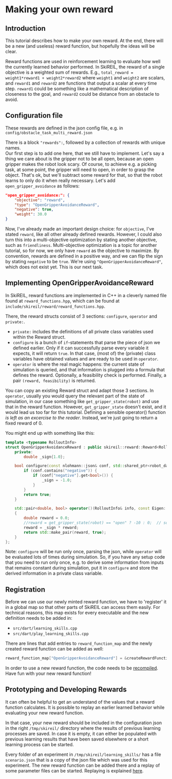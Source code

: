# Making your own reward
## Introduction
This tutorial describes how to make your own reward.
At the end, there will be a new (and useless) reward function, but hopefully the ideas will be clear.

Reward functions are used in reinforcement learning to evaluate how well the currently learned behavior performed.
In SkiREIL, the reward of a single objective is a weighted sum of rewards. E.g., `total_reward = weight1*reward1 + weight2*reward2` where `weight1` and `weight2` are scalars, and `reward1` and `reward2` are functions that output a scalar at every time step.
`reward1` could be something like a mathematical description of closeness to the goal, and `reward2` could be distance from an obstacle to avoid.

## Configuration file
These rewards are defined in the json config file, e.g. in
`config/obstacle_task_multi_reward.json`

There is a block `"rewards":`, followed by a collection of rewards with unique names.  
Our first step is to add one here, that we still have to implement.
Let's say a thing we care about is the gripper not to be all open, because an open gripper makes the robot look scary.
Of course, to achieve e.g. a picking task, at some point, the gripper will need to open, in order to grasp the object.
That's ok, but we'll subtract some reward for that, so that the robot learns to only do it when really necessary.
Let's add `open_gripper_avoidance` as follows:
```json
"open_gripper_avoidance:": {
	"objective": "reward",
	"type": "OpenGripperAvoidanceReward",
	"negative": true,
	"weight": 30.0
}
```
Now, I've already made an important design choice: for `objective`, I've stated `reward`, like all other already defined rewards.
However, I could also turn this into a multi-objective optimization by stating another objective, such as `friendliness`.
Multi-objective optimization is a topic for another tutorial, so for now, we only have `reward` as the objective to maximize.
By convention, rewards are defined in a positive way, and we can flip the sign by stating `negative` to be `true`.
We're using `"OpenGripperAvoidanceReward"`, which does not exist yet. This is our next task.

## Implementing OpenGripperAvoidanceReward
In SkiREIL, reward functions are implemented in C++ in a cleverly named file found at `reward_functions.hpp`, which can be found at `include/skireil/reward/reward_functions.hpp`.

There, the reward structs consist of 3 sections: `configure`, `operator` and `private:`.
* `private:` includes the definitions of all private class variables used within the Reward struct.
* `configure` is a bunch of `if`-statements that parse the piece of json we defined earlier. Only if it can successfully parse every variable it expects, it will return `true`. In that case, (most of) the (private) class variables have obtained values and are ready to be used in `operator`. 
* `operator` is where the real magic happens: the current state of simulation is queried, and that information is plugged into a formula that defines the reward. Optionally, a feasibility check is performed. Finally, a pair `(reward, feasibility)` is returned.

You can copy an existing Reward struct and adapt those 3 sections. 
In `operator`, usually you would query the relevant part of the state of simulation, in our case something like `get_gripper_state(robot)` and use that in the reward function.
However, `get_gripper_state` doesn't exist, and it would lead us too far for this tutorial.
Defining a sensible operator() function *is left as an excercise to the reader*. Instead, we're just going to return a fixed reward of 0.

You might end up with something like this:
```cpp
template <typename RolloutInfo>
struct OpenGripperAvoidanceReward : public skireil::reward::Reward<RolloutInfo> {
    private:
        double _sign{1.0}; 

    bool configure(const nlohmann::json& conf, std::shared_ptr<robot_dart::Robot> robot, const std::vector<std::string>& robot_dof) {
        if (conf.contains("negative")) {
            if (conf["negative"].get<bool>()) {
                _sign = -1.0;
            }
        }
        return true;
    }

    std::pair<double, bool> operator()(RolloutInfo& info, const Eigen::VectorXd& from_state, const Eigen::VectorXd& action, const Eigen::VectorXd& to_state) const
    {
        double reward = 0.0;
		//reward = get_gripper_state(robot) == "open" ? -10 : 0;  // something like this
        reward = _sign * reward;
        return std::make_pair(reward, true);
    }
};
```

Note: `configure` will be run only once, parsing the json, while `operator` will be evaluated lots of times during simulation.
So, if you have any setup code that you need to run only once, e.g. to derive some information from inputs that remains constant during simulation, put it in `configure` and store the derived information in a private class variable.

## Registration
Before we can use our newly minted reward function, we have to 'register' it in a global map so that other parts of SkiREIL can access them easily.
For technical reasons, this map exists for every executable and the new definition needs to be added in:
* `src/dart/learning_skills.cpp`
* `src/dart/play_learning_skills.cpp`
 
There are lines that add entries to `reward_function_map` and the newly created reward function can be added as well:
```cpp
reward_function_map["OpenGripperAvoidanceReward"] = &createRewardFunction<skireil::reward::OpenGripperAvoidanceReward<rolloutinfo_t>>;
```

In order to use a new reward function, the code needs to be [recompiled](cloning_and_compiling.md).  
Have fun with your new reward function!

## Prototyping and Developing Rewards

It can often be helpful to get an understand of the values that a reward function calculates. It is possible to replay an earlier learned behavior while evaluating your new reward function.

In that case, your new reward should be included in the configuration json in the right `/tmp/skireil/` directory where the results of previous learning processes are saved. In case it is empty, it can either be populated with previous learning results that have been saved elsewhere or a short learning process can be started.

Every folder of an experiment in `/tmp/skireil/learning_skills/` has a file `scenario.json` that is a copy of the json file which was used for this experiment. The new reward function can be added there and a replay of some parameter files can be started. Replaying is explained [here](learning_and_replaying.md).  

